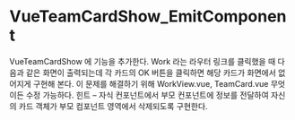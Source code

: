 # VueTeamCardShow_EmitComponent

VueTeamCardShow 에 기능을 추가한다.
Work 라는 라우터 링크를 클릭했을 때 다음과 같은 화면이 출력되는데
각 카드의 OK 버튼을 클릭하면 해당 카드가 화면에서 없어지게 구현해 본다.
이 문제를 해결하기 위해 WorkView.vue, TeamCard.vue 무엇이든 수정 가능하다.
힌트 – 자식 컨포넌트에서 부모 컨포넌트에 정보를 전달하여 자신의 카드 객체가 부모 컴포넌트
영역에서 삭제되도록 구현한다.

